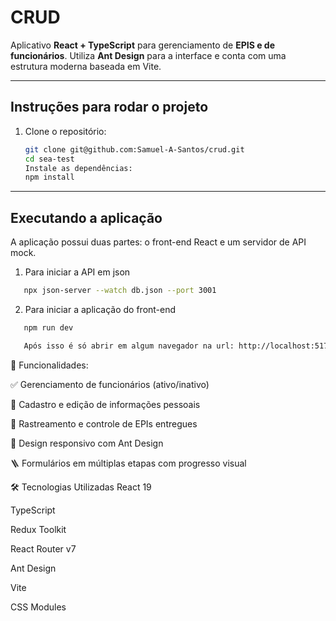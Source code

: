 # CRUD


Aplicativo **React + TypeScript** para gerenciamento de **EPIS e de funcionários**. Utiliza **Ant Design** para a interface e conta com uma estrutura moderna baseada em Vite.

---

## Instruções para rodar o projeto

1. Clone o repositório:

   ```bash
   git clone git@github.com:Samuel-A-Santos/crud.git
   cd sea-test
   Instale as dependências:
   npm install 
   ```

---

## Executando a aplicação

A aplicação possui duas partes: o front-end React e um servidor de API mock.

   1. Para iniciar a API em json

   ```bash
      npx json-server --watch db.json --port 3001
   ```

   2. Para iniciar a aplicação do front-end

   ```bash
      npm run dev

      Após isso é só abrir em algum navegador na url: http://localhost:5173/
   ```

🧩 Funcionalidades:

✅ Gerenciamento de funcionários (ativo/inativo)

👤 Cadastro e edição de informações pessoais

🧾 Rastreamento e controle de EPIs entregues

📱 Design responsivo com Ant Design

🪜 Formulários em múltiplas etapas com progresso visual

🛠️ Tecnologias Utilizadas
React 19

TypeScript

Redux Toolkit

React Router v7

Ant Design

Vite

CSS Modules
